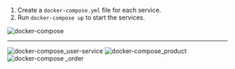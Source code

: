 1. Create a `docker-compose.yml` file for each service.
2. Run `docker-compose up` to start the services.

![docker-compose](https://github.com/user-attachments/assets/b341805d-b640-4887-83bc-0e39c20b0f37)

---
![docker-compose_user-service](https://github.com/user-attachments/assets/2190e7c7-e3b8-402d-b610-6aa93e6c7d41)
![docker-compose_product](https://github.com/user-attachments/assets/11c5b1f4-8935-4e98-9d3b-926fd3735b4d)
![docker-compose _order](https://github.com/user-attachments/assets/f8924750-56e4-4765-a077-65a52cd60c12)
